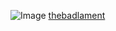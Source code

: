 ![Image](https://github.com/thebadlament/website/blob/main/Assets/FloodplainsLogoSquare.png?raw=true)
[thebadlament](https://twitter.com/Thebadlament)
